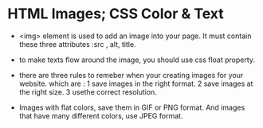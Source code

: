 # HTML Images; CSS Color & Text

* \<img>  element is used to add an image into your page.
It must contain these three attributes :src , alt, title.

* to make texts flow around the image, you should use css float property.

* there are three rules to remeber when your creating images for your website. which are :
1 save images in the right format.
2 save images at the right size.
3 usethe correct resolution.

* Images with flat colors, save them in GIF or PNG format. And images that have many different colors, use JPEG format.

